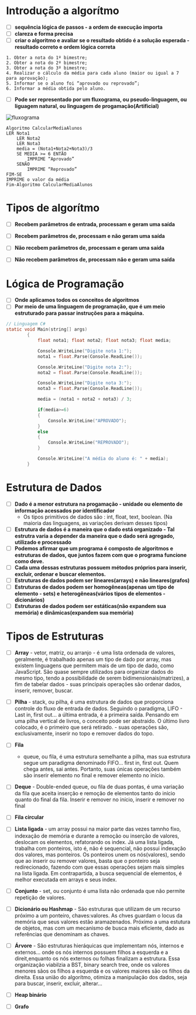 # Introdução a algorítmo

- [ ] **sequência lógica de passos - a ordem de execução importa** 
- [ ] **clareza e forma precisa**
- [ ] **criar o algoritmo e avaliar se o resultado obtido é a solução esperada - resultado correto e ordem lógica correta**

``` 
1. Obter a nota do 1º bimestre;
2. Obter a nota do 2º bimestre;
3. Obter a nota do 3º bimestre;
4. Realizar o cálculo da média para cada aluno (maior ou igual a 7 para aprovação);
5. Informar se o aluno foi “aprovado ou reprovado”;
6. Informar a média obtida pelo aluno.
```

- [ ] **Pode ser representado por um fluxograma, ou pseudo-linguagem, ou liguagem natural, ou linguagem de progamação(Artificial)**

![fluxograma](https://www.alura.com.br/artigos/assets/algoritmos-e-logica-de-programacao/representacao-algoritmo-fluxograma.jpg)

```portugol
Algoritmo CalcularMediaAlunos
LER Nota1
    LER Nota2
    LER Nota3
    media = (Nota1+Nota2+Nota3)/3
    SE MEDIA >= 6 ENTÃO
        IMPRIME “Aprovado”
    SENÃO
        IMPRIME “Reprovado”
FIM-SE
IMPRIME o valor da média
Fim-Algoritmo CalcularMediaAlunos
```

# Tipos de algorítmo
- [ ] **Recebem parâmetros de entrada, processam e geram uma saída**
- [ ] **Recebem parâmetros de, processam e não geram uma saída**
- [ ] **Não recebem parâmetros de, processam e geram uma saída**
- [ ] **Não recebem parâmetros de, processam não e geram uma saída**


# Lógica de Programação
- [ ] **Onde aplicamos todos os conceitos de algoritmos**
- [ ] **Por meio de uma linguagem de programação, que é um meio estruturado para passar instruções para a máquina.**

``` c
// Linguagem C#
static void Main(string[] args)
        {
            float nota1; float nota2; float nota3; float media;

            Console.WriteLine("Digite nota 1:");
            nota1 = float.Parse(Console.ReadLine());

            Console.WriteLine("Digite nota 2:");
            nota2 = float.Parse(Console.ReadLine());

            Console.WriteLine("Digite nota 3:");
            nota3 = float.Parse(Console.ReadLine());

            media = (nota1 + nota2 + nota3) / 3;

            if(media>=6)
            {
                Console.WriteLine("APROVADO");
            }
            else
            {
                Console.WriteLine("REPROVADO");
            }

            Console.WriteLine("A média do aluno é: " + media);
        }

```

# Estrutura de Dados

- [ ] **Dado é a menor estrutura na progamação - unidade ou elemento de informação acessados por identificador**
    - Os tipos primitivos de dados são : int, float, text, boolean. (Na maioria das linguagens, as variações derivam desses tipos)
- [ ] **Estrutura de dados é a maneira que o dado está organizado - Tal estrutra varia a depender da maneira que o dado será agregado, utilizado e processado**
- [ ] **Podemos afirmar que um programa é composto de algoritmos e estruturas de dados, que juntos fazem com que o programa funcione como deve.**
- [ ] **Cada uma dessas estruturas possuem métodos próprios para inserir, excluir, ordenar e buscar elementos.**
- [ ] **Estruturas de dados podem ser lineares(arrays) e não lineares(grafos)**
- [ ] **Estruturas de dados podem ser homogêneas(apenas um tipo de elemento - sets) e heterogêneas(vários tipos de elementos - dicionários)**
- [ ] **Estruturas de dados podem ser estáticas(não expandem sua memória) e dinâmicas(expandem sua memória)**

# Tipos de Estruturas

- [ ] **Array**
      - vetor, matriz, ou arranjo - é uma lista ordenada de valores, geralmente, é trabalhado apenas um tipo de dado por array, mas existem linguagens que permitem mais de um tipo de dado, como JavaScript. São quase sempre utilizados para organizar dados do mesmo tipo, tendo a possibilidade de serem bidimensionais(matrizes), a fim de tabelar dados -  suas principais operações são ordenar dados, inserir, remover, buscar.

- [ ] **Pilha**
      - stack, ou pilha, é uma estrutura de dados que proporciona controle do fluxo de entrada de dados. Seguindo o paradigma, LIFO - Last in, first out... a última entrada, é a primeira saída. Pensando em uma pilha vertical de livros, o conceito pode ser abstraido. O último livro colocado, é o primeiro que será retirado. -  suas operações são, exclusivamente, inserir no topo e remover dados do topo.

- [ ] **Fila**
    - queue, ou fila, é uma estrutura semelhante a pilha, mas sua estrutura segue um paradigma denominado FIFO... first in, first out. Quem chega antes, sai antes. Portanto, suas únicas operações também são inserir elemento no final e remover elemento no início.

- [ ] **Deque**
          - Double-ended queue, ou fila de duas pontas, é uma variação da fila que aceita inserção e remoção de elementos tanto do início quanto do final da fila. Inserir e remover no início, inserir e remover no final
      
- [ ] **Fila circular**
- [ ] **Lista ligada**
        - um array possui na maior parte das vezes tamnho fixo, indexação de memória e durante a remoção ou inserção de valores, deslocam os elementos, refatorando os index. Já uma lista ligada, trabalha com ponteiros, isto é, não é sequencial, não possui indexação dos valores, mas ponteiros. Os ponteiros unem os nós(valores), sendo que ao inserir ou remover valores, basta que o ponteiro seja redirecionado, fazendo com que essas operações sejam mais simples na lista ligada. Em contrapartida, a busca sequencial de elementos, é melhor executada em arrays e seus index.
      
- [ ] **Conjunto**
      - set, ou conjunto é uma lista não ordenada que não permite repetição de valores.
- [ ] **Dicionário ou Hashmap**
      - São estruturas que utilizam de um recurso próximo a um ponteiro, chaves:valores. As chves guardam o locus da memória que seus valores estão aramazenados. Próximo a uma estutura de objetos, mas com um mecanismo de busca mais eficiente, dado as referências que denominam as chaves.
- [ ] **Árvore**
      - São estruturas hieráquicas que implementam nós, internos e externos... onde os nós internos possuem filhos a esquerda e a direit,enquanto os nós externos ou folhas finalizam a estrutura. Essa organização viabilzia a BST, binary search tree, onde os valores menores sãos os filhos a esquerda e os valores maiores são os filhos da direita. Essa união do algorítmo, otimiza a manipulação dos dados, seja para buscar, inserir, excluir, alterar...
- [ ] **Heap binário**
- [ ] **Grafo**






      




